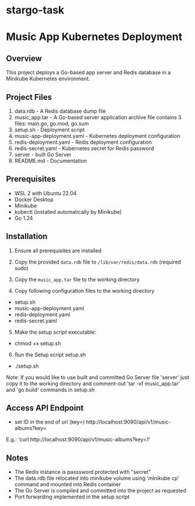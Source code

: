# stargo-task

# Music App Kubernetes Deployment

## Overview

This project deploys a Go-based app server and Redis database in a Minikube Kubernetes environment.

## Project Files

1. data.rdb - A Redis database dump file
2. music_app.tar - A Go-based server application archive file contains 3 files: main.go, go.mod, go.sum
3. setup.sh - Deployment script
4. music-app-deployment.yaml - Kubernetes deployment configuration
5. redis-deployment.yaml - Redis deployment configuration
6. redis-secret.yaml - Kubernetes secret for Redis password
7. server - built Go Server
8. README.md - Documentation

## Prerequisites

- WSL 2 with Ubuntu 22.04
- Docker Desktop
- Minikube
- kubectl (installed automatically by Minikube)
- Go 1.24

## Installation

1. Ensure all prerequisites are installed

2. Copy the provided `data.rdb` file to `/lib/var/redis/data.rdb` (required sudo)

3. Copy the `music_app.tar` file to the working directory

4. Copy following configuration files to the working directory

- setup.sh
- music-app-deployment.yaml
- redis-deployment.yaml
- redis-secret.yaml

5. Make the setup script executable:

- chmod +x setup.sh

6. Run the Setup script setup.sh

- ./setup.sh

Note: If you would like to use built and committed Go Server file 'server' just copy it to the working directory and comment-out 'tar -xf music_app.tar' and 'go build' commands in setup.sh

## Access API Endpoint

- set ID in the end of url (key=<INT>) http://localhost:9090/api/v1/music-albums?key=<INT>

E.g.: 'curl http://localhost:9090/api/v1/music-albums?key=1'

## Notes

- The Redis instance is passsword protected with "secret"
- The data.rdb file relocated into minikube volume using 'minikube cp' command and mounted into Redis container
- The Go Server is compiled and committed into the project as requested
- Port forwarding implemented in the setup script

